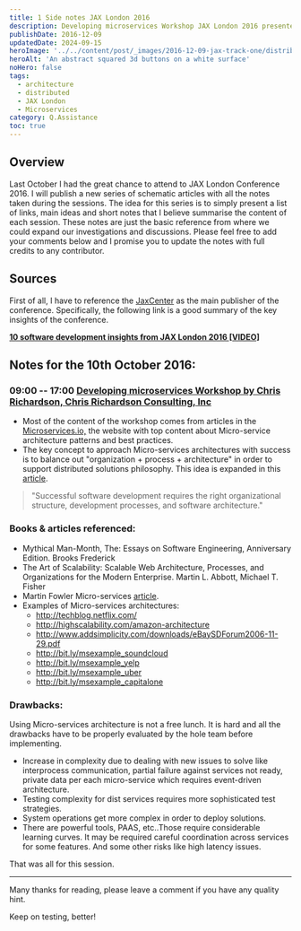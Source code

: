 ```yaml
---
title: 1 Side notes JAX London 2016
description: Developing microservices Workshop JAX London 2016 presented by Chirs Richardson.
publishDate: 2016-12-09
updatedDate: 2024-09-15
heroImage: '../../content/post/_images/2016-12-09-jax-track-one/distributed-abstract.jpg'
heroAlt: 'An abstract squared 3d buttons on a white surface'
noHero: false
tags:
  - architecture
  - distributed
  - JAX London
  - Microservices
category: Q.Assistance
toc: true
---
```



## Overview

Last October I had the great chance to attend to JAX London Conference 2016. I will publish a new series of schematic articles with all the notes taken during the sessions. The idea for this series is to simply present a list of links, main ideas and short notes that I believe summarise the content of each session. These notes are just the basic reference from where we could expand our investigations and discussions. Please feel free to add your comments below and I promise you to update the notes with full credits to any contributor.

## Sources
First of all, I have to reference the [JaxCenter](https://jaxenter.com) as the main publisher of the conference. Specifically, the following link is a good summary of the key insights of the conference.

**[10 software development insights from JAX London 2016 [VIDEO]](https://jaxenter.com/10-software-development-insights-from-the-jax-london-video-129578.html)**

## Notes for the 10th October 2016:

### 09:00 -- 17:00 [Developing microservices Workshop by Chris Richardson, Chris Richardson Consulting, Inc](https://jaxlondon.com/session/developing-microservices/)

-   Most of the content of the workshop comes from articles in the [Microservices.io,](http://microservices.io) the website with top content about Micro-service architecture patterns and best practices.
-   The key concept to approach Micro-services architectures with success is to balance out "organization + process + architecture" in order to support distributed solutions philosophy. This idea is expanded in this [article](https://blog.eventuate.io/2016/06/02/successful-software-development-organization-process-architecture-gluecon/).

> "Successful software development requires the right organizational structure, development processes, and software architecture."

### Books & articles referenced:

-   Mythical Man-Month, The: Essays on Software Engineering, Anniversary Edition.  Brooks Frederick
-   The Art of Scalability: Scalable Web Architecture, Processes, and Organizations for the Modern Enterprise. Martin L. Abbott, Michael T. Fisher
-   Martin Fowler Micro-services [article](http://www.martinfowler.com/articles/microservices.html).
-   Examples of Micro-services architectures:
    -   <http://techblog.netflix.com/>
    -   <http://highscalability.com/amazon-architecture>
    -   <http://www.addsimplicity.com/downloads/eBaySDForum2006-11-29.pdf>
    -   <http://bit.ly/msexample_soundcloud>
    -   <http://bit.ly/msexample_yelp>
    -   <http://bit.ly/msexample_uber>
    -   <http://bit.ly/msexample_capitalone>

### Drawbacks:

Using Micro-services architecture is not a free lunch. It is hard and all the drawbacks have to be properly evaluated by the hole team before implementing.

-   Increase in complexity due to dealing with new issues to solve like interprocess communication, partial failure against services not ready, private data per each micro-service which requires event-driven architecture.
-   Testing complexity for dist services requires more sophisticated test strategies.
-   System operations get more complex in order to deploy solutions.
-   There are powerful tools, PAAS, etc..Those require considerable learning curves. It may be required careful coordination across services for some features. And some other risks like high latency issues.

That was all for this session.

------
Many thanks for reading, please leave a comment if you have any quality hint.

Keep on testing, better!